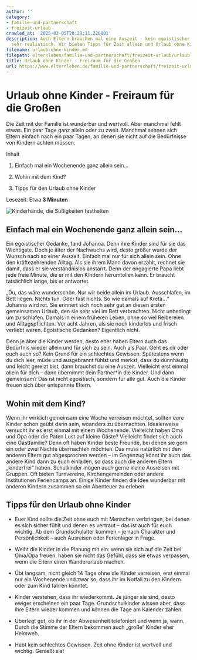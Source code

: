 ```yaml
---
author: ''
category:
- familie-und-partnerschaft
- freizeit-urlaub
crawled_at: '2025-03-05T20:29:11.226801'
description: Auch Eltern brauchen mal eine Auszeit - kein egoistischer Anspruch, sondern
  sehr realistisch. Wir bieten Tipps für Zeit allein und Urlaub ohne Kinder.
filename: urlaub-ohne-kinder.md
filepath: elternleben/familie-und-partnerschaft/freizeit-urlaub/urlaub-ohne-kinder.md
title: Urlaub ohne Kinder - Freiraum für die Großen
url: https://www.elternleben.de/familie-und-partnerschaft/freizeit-urlaub/urlaub-ohne-kinder/
---
```


#  Urlaub ohne Kinder - Freiraum für die Großen

Die Zeit mit der Familie ist wunderbar und wertvoll. Aber manchmal fehlt
etwas. Ein paar Tage ganz allein oder zu zweit. Manchmal sehnen sich Eltern
einfach nach ein paar Tagen, an denen sie nicht auf die Bedürfnisse von
Kindern achten müssen.

Inhalt

1. Einfach mal ein Wochenende ganz allein sein...

2. Wohin mit dem Kind?

3. Tipps für den Urlaub ohne Kinder

Lesezeit: Etwa **3 Minuten**

![Kinderhände, die Süßigkeiten
festhalten](/fileadmin/_processed_/4/9/csm_Artikel_Urlaub_ohne_Kinder_8a9efb9861.jpg)

##  Einfach mal ein Wochenende ganz allein sein...

Ein egoistischer Gedanke, fand Johanna. Denn ihre Kinder sind für sie das
Wichtigste. Doch je älter der Nachwuchs wird, desto größer wurde der Wunsch
nach so einer Auszeit. Einfach mal nur für sich allein sein. Ohne den
kräftezehrenden Alltag. Als sie ihrem Mann davon erzählt, rechnet sie damit,
dass er sie verständnislos anstarrt. Denn der engagierte Papa liebt jede freie
Minute, die er mit den Kindern herumtollen kann. Er braucht tatsächlich lange,
bis er antwortet.  
  
„Du, das wäre wunderschön. Nur wir beide allein im Urlaub. Ausschlafen, im
Bett liegen. Nichts tun. Oder fast nichts. So wie damals auf Kreta...“ Johanna
wird rot. Sie erinnert sich noch sehr gut an diesen ersten gemeinsamen Urlaub,
den sie sehr viel im Bett verbrachten. Nicht unbedingt um zu schlafen. Damals
in einem früheren Leben, ohne so viel Reibereien und Alltagspflichten. Vor
acht Jahren, als sie noch kinderlos und frisch verliebt waren. Egoistische
Gedanken? Eigentlich nicht.  
  
Denn je älter die Kinder werden, desto eher haben Eltern auch das Bedürfnis
wieder allein und für sich zu sein. Auch als Paar. Geht es dir oder euch auch
so? Kein Grund für ein schlechtes Gewissen. Spätestens wenn du dich leer, müde
und ausgebrannt fühlst und merkst, dass du dünnhäutig und leicht gereizt bist,
dann brauchst du eine Auszeit. Vielleicht erst einmal allein für dich – dann
übernimmt dein Partner*in die Kinder. Und dann gemeinsam? Das ist nicht
egoistisch, sondern für alle gut. Auch die Kinder freuen sich über entspannte
Eltern.

##  Wohin mit dem Kind?

Wenn ihr wirklich gemeinsam eine Woche verreisen möchtet, sollten eure Kinder
schon geübt darin sein, woanders zu übernachten. Idealerweise versucht ihr es
erst einmal mit einem Wochenende. Vielleicht haben Oma und Opa oder die Paten
Lust auf kleine Gäste? Vielleicht findet sich auch eine Gastfamilie? Denn oft
haben Kinder beste Freunde, bei denen sie gern ein oder zwei Nächte
übernachten möchten. Das muss natürlich mit den anderen Eltern gut
abgesprochen werden – im Gegenzug könnt ihr auch das andere Kind dann zu euch
einladen, so dass auch die anderen Eltern „kinderfrei“ haben. Schulkinder
mögen auch gerne kleine Ausreisen mit Gruppen. Oft bieten Turnvereine,
Kirchengemeinden oder andere Institutionen Feriencamps an. Einige Kinder
finden die Idee wunderbar mit anderen Kindern zusammen so ein Abenteuer zu
erleben.

##  Tipps für den Urlaub ohne Kinder

  * Euer Kind sollte die Zeit ohne euch mit Menschen verbringen, bei denen es sich sicher fühlt und denen es vertraut – das ist auch für euch wichtig. Ab dem Grundschulalter kommen – je nach Charakter und Persönlichkeit – auch Ausreisen oder Ferienlager in Frage.  

  * Weiht die Kinder in die Planung mit ein: wenn sie sich auf die Zeit bei Oma/Opa freuen, haben sie nicht das Gefühl, dass sie etwas verpassen, wenn die Eltern einen Wanderurlaub machen.  

  * Übt langsam, nicht gleich 14 Tage ohne die Kinder verreisen, erst einmal nur ein Wochenende und zwar so, dass ihr im Notfall zu den Kindern oder zum Kind fahren könntet.  

  * Kinder verstehen, dass ihr wiederkommt. Je jünger sie sind, desto ewiger erscheinen ein paar Tage. Grundschulkinder wissen aber, dass ihre Eltern wieder kommen und können die Tage am Kalender zählen.  

  * Überlegt gut, ob ihr in der Abwesenheit telefoniert und wenn ja, wann. Durch die Stimme der Eltern bekommen auch „große“ Kinder eher Heimweh.  

  * Habt kein schlechtes Gewissen. Zeit ohne Kinder ist wertvoll und wichtig. Genießt sie!


